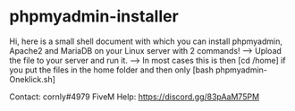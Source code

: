 # phpmyadmin-installer

Hi, here is a small shell document with which you can install phpmyadmin, Apache2 and MariaDB on your Linux server with 2 commands! --> Upload the file to your server and run it. --> In most cases this is then [cd /home] if you put the files in the home folder and then only [bash phpmyadmin-Oneklick.sh]

Contact: cornly#4979 FiveM Help: https://discord.gg/83pAaM75PM
